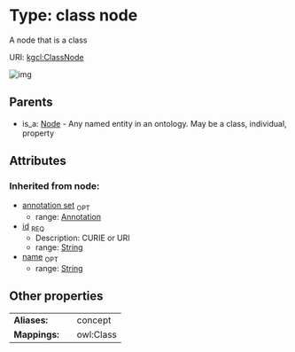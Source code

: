 
# Type: class node


A node that is a class

URI: [kgcl:ClassNode](http://w3id.org/kgclClassNode)


![img](http://yuml.me/diagram/nofunky;dir:TB/class/[Node],[Node]^-[ClassNode&#124;id(i):string;name(i):string%20%3F],[Annotation])

## Parents

 *  is_a: [Node](Node.md) - Any named entity in an ontology. May be a class, individual, property

## Attributes


### Inherited from node:

 * [annotation set](annotation_set.md)  <sub>OPT</sub>
    * range: [Annotation](Annotation.md)
 * [id](id.md)  <sub>REQ</sub>
    * Description: CURIE or URI
    * range: [String](types/String.md)
 * [name](name.md)  <sub>OPT</sub>
    * range: [String](types/String.md)

## Other properties

|  |  |  |
| --- | --- | --- |
| **Aliases:** | | concept |
| **Mappings:** | | owl:Class |

